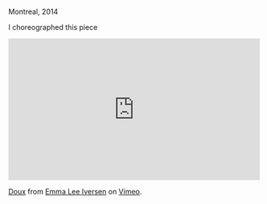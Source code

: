 Montreal, 2014

I choreographed this piece

<iframe src="https://player.vimeo.com/video/120113526" width="500" height="281" frameborder="0" webkitallowfullscreen mozallowfullscreen allowfullscreen></iframe>
<p><a href="https://vimeo.com/120113526">Doux</a> from <a href="https://vimeo.com/user37530096">Emma Lee Iversen</a> on <a href="https://vimeo.com">Vimeo</a>.</p>
